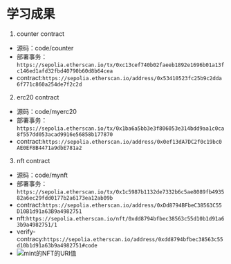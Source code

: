 # 学习成果

1. counter contract
- 源码：code/counter
- 部署事务：`https://sepolia.etherscan.io/tx/0xc13cef740b02faeeb1892e1696b01a13fc146ed1afd32fbd40790b60d8b64cea`
- contract:`https://sepolia.etherscan.io/address/0x53410523fc25b9c2dda6f771c860a254de7f2c2d`

2. erc20 contract
- 源码：code/myerc20
- 部署事务：`https://sepolia.etherscan.io/tx/0x1ba6a5bb3e3f806053e314bdd9aa1c0ca8f557dd053acad9916e56858b177870`
- contract:`https://sepolia.etherscan.io/address/0x0ef13dA7DC2f0c19bc0AE0EF8B4471a9dbE781a2`

3. nft contract
- 源码：code/mynft
- 部署事务：`https://sepolia.etherscan.io/tx/0x1c5987b1132de7332b6c5ae8089fb493582a6ec29fdd0177b2a6173ea12ab09b`
- contract:`https://sepolia.etherscan.io/address/0xDd8794BFbeC38563C55D10B1d91a63B9a4982751`
- nft:`https://sepolia.etherscan.io/nft/0xdd8794bfbec38563c55d10b1d91a63b9a4982751/1`
- verify-contracy:`https://sepolia.etherscan.io/address/0xdd8794bfbec38563c55d10b1d91a63b9a4982751#code`
- ![mint的NFT的URI值](image.png)
